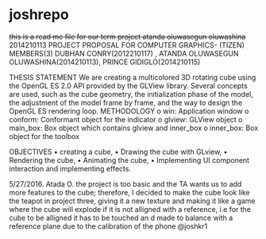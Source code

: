 # joshrepo
~~this is a read me file for our term project
atanda oluwasegun oluwashina~~
2014210113
PROJECT PROPOSAL FOR COMPUTER GRAPHICS- (TIZEN)
MEMBERS(3)
DUBHAN CONRY(2012210117) , ATANDA OLUWASEGUN OLUWASHINA(2014210113), PRINCE GIDIGLO(2014210115)

THESIS STATEMENT
We are creating a multicolored 3D rotating cube using the OpenGL ES 2.0 API provided by the GLView library. Several concepts are used, such as the cube geometry, the initialization phase of the model, the adjustment of the model frame by frame, and the way to design the OpenGL ES rendering loop.
METHODOLOGY
o	win: Application window
o	conform: Conformant object for the indicator
o	glview: GLView object
o	main_box: Box object which contains glview and inner_box
o	inner_box: Box object for the toolbox

OBJECTIVES
•	creating a cube,
•	Drawing the cube with GLview,
•	Rendering the cube,
•	Animating the cube,
•	Implementing UI component interaction and implementing effects.

5/27/2016. Atada O.
the project is too basic and the TA wants us to add more features to the cube;
therefore, I decided to make the cube look like the teapot in project three,
giving it a new texture and making it like a game where the cube will explode if it is not alligned with a reference, i.e 
for the cube to be alligned it has to be touched an d made to balance with a reference plane due to the calibration of the phone
@joshkr1

